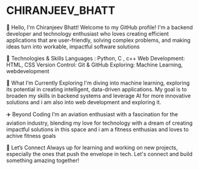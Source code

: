 # CHIRANJEEV_BHATT

👋 Hello, I'm Chiranjeev Bhatt!
Welcome to my GitHub profile! I'm a backend developer and technology enthusiast who loves creating efficient applications that are user-friendly, solving complex problems, and making ideas turn into workable, impactful software solutions

🔧 Technologies & Skills
Languages : Python, C , c++
Web Development: HTML, CSS
Version Control: Git & GitHub
Exploring: Machine Learning, webdevelopment

🎯 What I’m Currently Exploring
I'm diving into machine learning, exploring its potential in creating intelligent, data-driven applications. My goal is to broaden my skills in backend systems and leverage AI for more innovative solutions and i am also into web development and exploring it.

✈️ Beyond Coding
I’m an aviation enthusiast with a fascination for the aviation industry, blending my love for technology with a dream of creating impactful solutions in this space and i am a fitness enthusias and loves to achive fitness goals

🌱 Let’s Connect
Always up for learning and working on new projects, especially the ones that push the envelope in tech. Let's connect and build something amazing together!
